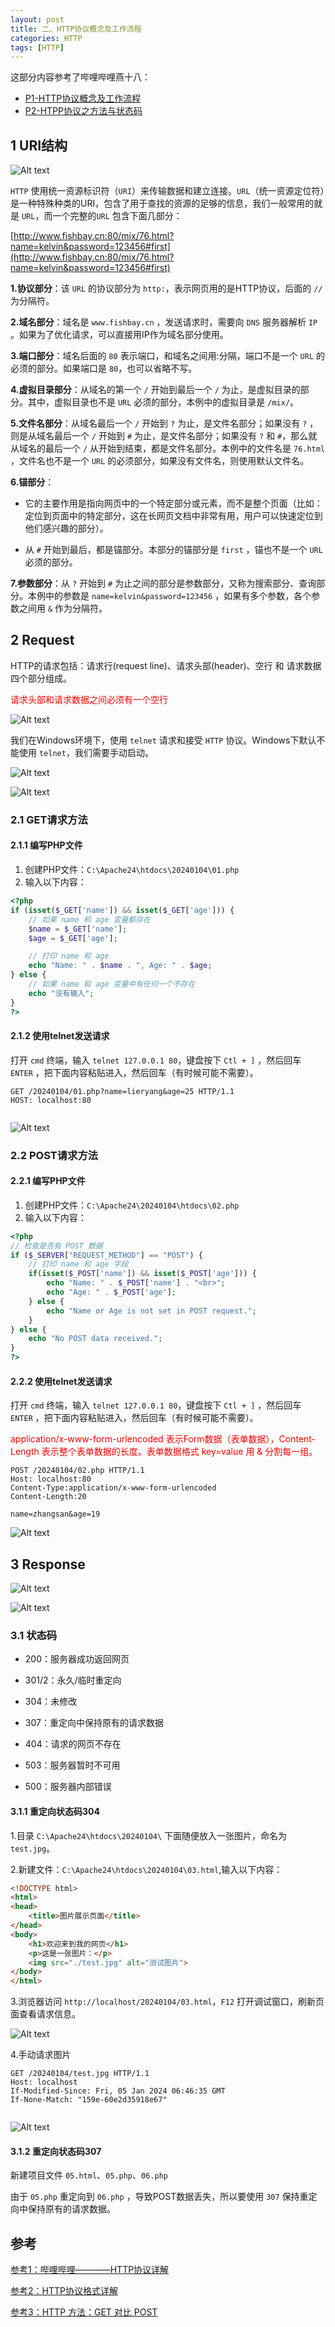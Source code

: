 ```yaml
---
layout: post
title: 二、HTTP协议概念及工作流程
categories: HTTP
tags: [HTTP]
---
```


这部分内容参考了哔哩哔哩燕十八：
- [P1-HTTP协议概念及工作流程](https://www.bilibili.com/video/BV1js411g7Fw?p=1&vd_source=e6b01e2e688ed9241677df121e4b897a)
- [P2-HTPP协议之方法与状态码](https://www.bilibili.com/video/BV1js411g7Fw?p=2&vd_source=e6b01e2e688ed9241677df121e4b897a)

## 1 URI结构

![Alt text](/assets/HTTP/20240104/image/image-5.png)

`HTTP` 使用统一资源标识符（`URI`）来传输数据和建立连接。`URL`（统一资源定位符）是一种特殊种类的URI，包含了用于查找的资源的足够的信息，我们一般常用的就是 `URL`，而一个完整的`URL` 包含下面几部分：

[http://www.fishbay.cn:80/mix/76.html?name=kelvin&password=123456#first](http://www.fishbay.cn:80/mix/76.html?name=kelvin&password=123456#first)

**1.协议部分**：该 `URL` 的协议部分为 `http:`，表示网页用的是HTTP协议，后面的 `//` 为分隔符。

**2.域名部分**：域名是 `www.fishbay.cn` ，发送请求时，需要向 `DNS` 服务器解析 `IP` 。如果为了优化请求，可以直接用IP作为域名部分使用。

**3.端口部分**：域名后面的 `80` 表示端口，和域名之间用:分隔，端口不是一个 `URL` 的必须的部分。如果端口是 `80`，也可以省略不写。

**4.虚拟目录部分**：从域名的第一个 `/` 开始到最后一个 `/` 为止，是虚拟目录的部分。其中，虚拟目录也不是 `URL` 必须的部分，本例中的虚拟目录是 `/mix/`。

**5.文件名部分**：从域名最后一个 `/` 开始到 `?` 为止，是文件名部分；如果没有 `?` ，则是从域名最后一个 `/` 开始到 `#` 为止，是文件名部分；如果没有 `?` 和 `#`，那么就从域名的最后一个 `/` 从开始到结束，都是文件名部分。本例中的文件名是 `76.html` ，文件名也不是一个 `URL` 的必须部分，如果没有文件名，则使用默认文件名。

**6.锚部分**：

  - 它的主要作用是指向网页中的一个特定部分或元素，而不是整个页面（比如：定位到页面中的特定部分，这在长网页文档中非常有用，用户可以快速定位到他们感兴趣的部分）。

  - 从 `#` 开始到最后，都是锚部分。本部分的锚部分是 `first` ，锚也不是一个 `URL` 必须的部分。

**7.参数部分**：从 `?` 开始到 `#` 为止之间的部分是参数部分，又称为搜索部分、查询部分。本例中的参数是 `name=kelvin&password=123456` ，如果有多个参数，各个参数之间用 `&` 作为分隔符。

## 2 Request

HTTP的请求包括：请求行(request line)、请求头部(header)、空行 和 请求数据 四个部分组成。

<p style="color:red;">请求头部和请求数据之间必须有一个空行</p>

![Alt text](/assets/HTTP/20240104/image/image-3.png)

我们在Windows环境下，使用 `telnet` 请求和接受 `HTTP` 协议。Windows下默认不能使用 `telnet`，我们需要手动启动。

![Alt text](/assets/HTTP/20240104/image/image-1.png)

![Alt text](/assets/HTTP/20240104/image/image.png)

### 2.1 GET请求方法

#### 2.1.1 编写PHP文件

1. 创建PHP文件：`C:\Apache24\htdocs\20240104\01.php`
2. 输入以下内容：
```php
<?php
if (isset($_GET['name']) && isset($_GET['age'])) {
    // 如果 name 和 age 变量都存在
    $name = $_GET['name'];
    $age = $_GET['age'];

    // 打印 name 和 age
    echo "Name: " . $name . ", Age: " . $age;
} else {
    // 如果 name 和 age 变量中有任何一个不存在
    echo "没有输入";
}
?>
```

#### 2.1.2 使用telnet发送请求

打开 `cmd` 终端，输入 `telnet 127.0.0.1 80`，键盘按下 `Ctl + ]` ，然后回车 `ENTER` ，把下面内容粘贴进入，然后回车（有时候可能不需要）。

```
GET /20240104/01.php?name=lieryang&age=25 HTTP/1.1
HOST: localhost:80


```

![Alt text](/assets/HTTP/20240104/image/image-4.png)

### 2.2 POST请求方法

#### 2.2.1 编写PHP文件

1. 创建PHP文件：`C:\Apache24\20240104\htdocs\02.php`
2. 输入以下内容：
```php
<?php
// 检查是否有 POST 数据
if ($_SERVER["REQUEST_METHOD"] == "POST") {
    // 打印 name 和 age 字段
    if(isset($_POST['name']) && isset($_POST['age'])) {
        echo "Name: " . $_POST['name'] . "<br>";
        echo "Age: " . $_POST['age'];
    } else {
        echo "Name or Age is not set in POST request.";
    }
} else {
    echo "No POST data received.";
}
?>
```

#### 2.2.2 使用telnet发送请求

打开 `cmd` 终端，输入 `telnet 127.0.0.1 80`，键盘按下 `Ctl + ]` ，然后回车 `ENTER` ，把下面内容粘贴进入，然后回车（有时候可能不需要）。

<p style="color:red;">application/x-www-form-urlencoded 表示Form数据（表单数据），Content-Length 表示整个表单数据的长度。表单数据格式 key=value 用 & 分割每一组。</p>

```http
POST /20240104/02.php HTTP/1.1
Host: localhost:80
Content-Type:application/x-www-form-urlencoded
Content-Length:20

name=zhangsan&age=19
```

![Alt text](/assets/HTTP/20240104/image/image-6.png)

## 3 Response

![Alt text](/assets/HTTP/20240104/image/image-2.png)

![Alt text](/assets/HTTP/20240104/image/image-7.png)


### 3.1 状态码

- 200：服务器成功返回网页
- 301/2：永久/临时重定向
- 304：未修改
- 307：重定向中保持原有的请求数据

- 404：请求的网页不存在
- 503：服务器暂时不可用
- 500：服务器内部错误

#### 3.1.1 重定向状态码304

1.目录 `C:\Apache24\htdocs\20240104\` 下面随便放入一张图片，命名为 `test.jpg`。

2.新建文件：`C:\Apache24\htdocs\20240104\03.html`,输入以下内容：

```html
<!DOCTYPE html>
<html>
<head>
    <title>图片展示页面</title>
</head>
<body>
    <h1>欢迎来到我的网页</h1>
    <p>这是一张图片：</p>
    <img src="./test.jpg" alt="测试图片">
</body>
</html>
```

3.浏览器访问 `http://localhost/20240104/03.html`，`F12` 打开调试窗口，刷新页面查看请求信息。

![Alt text](/assets/HTTP/20240104/image/image-8.png)

4.手动请求图片

```http
GET /20240104/test.jpg HTTP/1.1
Host: localhost
If-Modified-Since: Fri, 05 Jan 2024 06:46:35 GMT
If-None-Match: "159e-60e2d35918e67"


```

![Alt text](/assets/HTTP/20240104/image/image-9.png)


#### 3.1.2 重定向状态码307

新建项目文件 `05.html`、`05.php`、`06.php`

由于 `05.php` 重定向到 `06.php` ，导致POST数据丢失，所以要使用 `307` 保持重定向中保持原有的请求数据。

## 参考

[参考1：哔哩哔哩————HTTP协议详解](https://www.bilibili.com/video/BV1js411g7Fw?p=1&vd_source=e6b01e2e688ed9241677df121e4b897a)

[参考2：HTTP协议格式详解](https://www.jianshu.com/p/8fe93a14754c)

[参考3：HTTP 方法：GET 对比 POST](https://www.runoob.com/tags/html-httpmethods.html)
